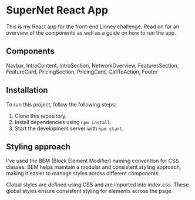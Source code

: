 # SuperNet React App

This is my React app for the front-end Linney challenge. Read on for an overview of the components as well as a guide on how to run the app.

## Components

Navbar, 
IntroContent, 
IntroSection, 
NetworkOverview, 
FeaturesSection, 
FeatureCard, 
PricingSection, 
PricingCard, 
CallToAction, 
Footer

## Installation

To run this project, follow the following steps:

1. Clone this repository.
2. Install dependencies using `npm install`.
3. Start the development server with `npm start`.

## Styling approach

I've used the BEM (Block Element Modifier) naming convention for CSS classes. BEM helps maintain a modular and consistent styling approach, making it easier to manage styles across different components.

Global styles are defined using CSS and are imported into index.css. These global styles ensure consistent styling for elements across the page.


